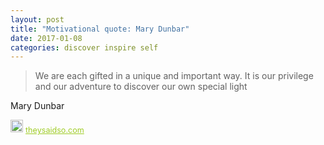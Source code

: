 ```yaml
---
layout: post
title: "Motivational quote: Mary Dunbar"
date: 2017-01-08
categories: discover inspire self
---
```

> We are each gifted in a unique and important way. It is our privilege and our adventure to discover our own special light

Mary Dunbar

<span style="z-index:50;font-size:0.9em;"><img src="https://theysaidso.com/branding/theysaidso.png" height="20" width="20" alt="theysaidso.com"/><a href="https://theysaidso.com" title="Powered by quotes from theysaidso.com" style="color: #9fcc25; margin-left: 4px; vertical-align: middle;">theysaidso.com</a></span>
